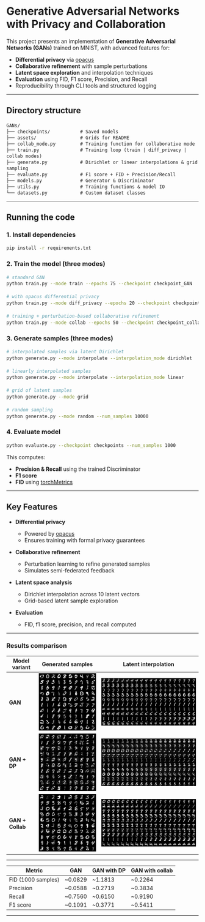 
# Generative Adversarial Networks with Privacy and Collaboration

This project presents an  implementation of **Generative Adversarial Networks (GANs)** trained on MNIST, with advanced features for:

- **Differential privacy** via [opacus](https://opacus.ai)
- **Collaborative refinement** with sample perturbations
- **Latent space exploration** and interpolation techniques
- **Evaluation** using FID, F1 score, Precision, and Recall
- Reproducibility through CLI tools and structured logging

---

## Directory structure

```
GANs/
├── checkpoints/           # Saved models
├── assets/                # Grids for README
├── collab_mode.py         # Training function for collaborative mode
├── train.py               # Training loop (train | diff_privacy | collab modes)
├── generate.py            # Dirichlet or linear interpolations & grid sampling
├── evaluate.py            # F1 score + FID + Precision/Recall
├── models.py              # Generator & Discriminator
├── utils.py               # Training functions & model IO
└── datasets.py            # Custom dataset classes
```

---

## Running the code

### 1. Install dependencies

```bash
pip install -r requirements.txt
```

### 2. Train the model (three modes)

```bash
# standard GAN 
python train.py --mode train --epochs 75 --checkpoint checkpoint_GAN

# with opacus differential privacy
python train.py --mode diff_privacy --epochs 20 --checkpoint checkpoint_DP

# training + perturbation-based collaborative refinement
python train.py --mode collab --epochs 50 --checkpoint checkpoint_collab
```

### 3. Generate samples (three modes)

```bash
# interpolated samples via latent Dirichlet
python generate.py --mode interpolate --interpolation_mode dirichlet

# linearly interpolated samples
python generate.py --mode interpolate --interpolation_mode linear

# grid of latent samples
python generate.py --mode grid

# random sampling
python generate.py --mode random --num_samples 10000
```

### 4. Evaluate model

```bash
python evaluate.py --checkpoint checkpoints --num_samples 1000
```

This computes:
- **Precision & Recall** using the trained Discriminator
- **F1 score**
- **FID** using [torchMetrics](https://torchmetrics.readthedocs.io)

---

## Key Features

- **Differential privacy**
  - Powered by [opacus](https://opacus.ai)
  - Ensures training with formal privacy guarantees

- **Collaborative refinement**
  - Perturbation learning to refine generated samples
  - Simulates semi-federated feedback

- **Latent space analysis**
  - Dirichlet interpolation across 10 latent vectors
  - Grid-based latent sample exploration

- **Evaluation**
  - FID, f1 score, precision, and recall computed

---

### Results comparison

| Model variant       | Generated samples                           | Latent interpolation                           |
|---------------------|---------------------------------------------|-------------------------------------------------|
| **GAN**             | ![GAN Samples](assets/grid_GAN.png)         | ![GAN Interpolation](assets/interpolations_grid_GAN.png)         |
| **GAN + DP**        | ![DP Samples](assets/grid_DP.png)           | ![DP Interpolation](assets/interpolations_grid_DP.png)           |
| **GAN + Collab**    | ![Collab Samples](assets/grid_collab.png)   | ![Collab Interpolation](assets/interpolations_grid_collab.png)   |


---

| Metric             |      GAN  |   GAN with DP | GAN with collab
|--------------------|-----------|---------------|----------------------|
| FID (1000 samples) | ~0.0829   | ~1.1813       | ~0.2264
| Precision          | ~0.0588   | ~0.2719       | ~0.3834
| Recall             | ~0.7560   | ~0.6150       | ~0.9190
| F1 score           | ~0.1091   | ~0.3771       | ~0.5411


---